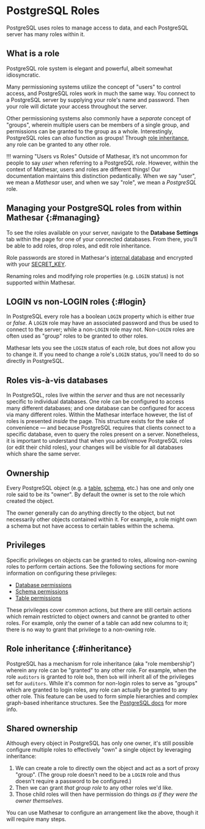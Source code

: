 # PostgreSQL Roles

PostgreSQL uses roles to manage access to data, and each PostgreSQL server has many roles within it.

## What is a role

PostgreSQL role system is elegant and powerful, albeit somewhat idiosyncratic.

Many permissioning systems utilize the concept of "users" to control access, and PostgreSQL roles work in much the same way. You connect to a PostgreSQL server by supplying your role's name and password. Then your role will dictate your access throughout the server.

Other permissioning systems also commonly have a _separate_ concept of "groups", wherein multiple users can be members of a single group, and permissions can be granted to the group as a whole. Interestingly, PostgreSQL roles can _also_ function as groups! Through [role inheritance](#inheritance), any role can be granted to any other role.

!!! warning "Users vs Roles"
    Outside of Mathesar, it’s not uncommon for people to say _user_ when referring to a PostgreSQL _role_. However, within the context of Mathesar, users and roles are different things! Our documentation maintains this distinction pedantically. When we say "user", we mean a _Mathesar_ user, and when we say "role", we mean a _PostgreSQL_ role.

## Managing your PostgreSQL roles from within Mathesar {:#managing}

To see the roles available on your server, navigate to the **Database Settings** tab within the page for one of your connected databases. From there, you'll be able to add roles, drop roles, and edit role inheritance.

Role passwords are stored in Mathesar's [internal database](./databases.md#internal) and encrypted with your [SECRET_KEY](../administration/configuration.md#secret_key).

Renaming roles and modifying role properties (e.g. `LOGIN` status) is not supported within Mathesar.

## LOGIN vs non-LOGIN roles {:#login}

In PostgreSQL every role has a boolean `LOGIN` property which is either _true_ or _false_. A `LOGIN` role may have an associated password and thus be used to connect to the server; while a non-`LOGIN` role may not. Non-`LOGIN` roles are often used as "group" roles to be granted to other roles.

Mathesar lets you see the `LOGIN` status of each role, but does not allow you to change it. If you need to change a role's `LOGIN` status, you'll need to do so directly in PostgreSQL.


## Roles vis-à-vis databases

In PostgreSQL, roles live within the _server_ and thus are not necessarily specific to individual databases. One role can be configured to access many different databases; and one database can be configured for access via many different roles. Within the Mathesar interface however, the list of roles is presented _inside_ the page. This structure exists for the sake of convenience &mdash; and because PostgreSQL requires that clients connect to a specific database, even to query the roles present on a server. Nonetheless, it is important to understand that when you add/remove PostgreSQL roles (or edit their child roles), your changes will be visible for all databases which share the same server.

## Ownership

Every PostgreSQL object (e.g. a [table](./tables.md), [schema](./schemas.md), etc.) has one and only one role said to be its "owner". By default the owner is set to the role which created the object.

The owner generally can do anything directly to the object, but not necessarily other objects contained within it. For example, a role might own a schema but not have access to certain tables within the schema.

## Privileges

Specific privileges on objects can be granted to roles, allowing non-owning roles to perform certain actions. See the following sections for more information on configuring these privileges:

- [Database permissions](./databases.md#permissions)
- [Schema permissions](./schemas.md#permissions)
- [Table permissions](./tables.md#permissions)

These privileges cover common actions, but there are still certain actions which remain restricted to object owners and cannot be granted to other roles. For example, only the owner of a table can add new columns to it; there is no way to grant that privilege to a non-owning role.

## Role inheritance {:#inheritance}

PostgreSQL has a mechanism for role inheritance (aka "role membership") wherein any role can be "granted" to any other role. For example, when the role `auditors` is granted to role `bob`, then `bob` will inherit all of the privileges set for `auditors`. While it's common for non-login roles to serve as "groups" which are granted to login roles, any role can actually be granted to any other role. This feature can be used to form simple hierarchies and complex graph-based inheritance structures. See the [PostgreSQL docs](https://www.postgresql.org/docs/current/role-membership.html) for more info.

## Shared ownership

Although every object in PostgreSQL has only one owner, it's still possible configure multiple roles to effectively "own" a single object by leveraging inheritance:

1. We can create a role to directly own the object and act as a sort of proxy "group". (The group role doesn't need to be a `LOGIN` role and thus doesn't require a password to be configured.)
1. Then we can grant _that group role_ to any other roles we'd like.
1. Those child roles will then have permission do things _as if they were the owner themselves_.

You can use Mathesar to configure an arrangement like the above, though it will require many steps.


